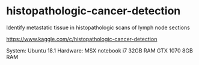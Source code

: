 # histopathologic-cancer-detection
 Identify metastatic tissue in histopathologic scans of lymph node sections

https://www.kaggle.com/c/histopathologic-cancer-detection

System: Ubuntu 18.1 Hardware: MSX notebook i7 32GB RAM GTX 1070 8GB RAM
